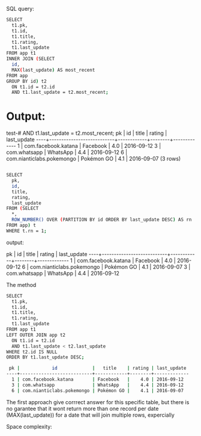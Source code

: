 SQL query:
```bash
SELECT
  t1.pk,
  t1.id,
  t1.title,
  t1.rating,
  t1.last_update
FROM app t1
INNER JOIN (SELECT
  id,
  MAX(last_update) AS most_recent
FROM app
GROUP BY id) t2
  ON t1.id = t2.id
  AND t1.last_update = t2.most_recent;
```
# Output:
  test-#   AND t1.last_update = t2.most_recent;
 pk |            id             |   title    | rating | last_update 
----+---------------------------+------------+--------+-------------
  1 | com.facebook.katana       | Facebook   |    4.0 | 2016-09-12
  3 | com.whatsapp              | WhatsApp   |    4.4 | 2016-09-12
  6 | com.nianticlabs.pokemongo | Pokémon GO |    4.1 | 2016-09-07
(3 rows)



```bash

SELECT
  pk,
  id,
  title,
  rating,
  last_update
FROM (SELECT
  *,
  ROW_NUMBER() OVER (PARTITION BY id ORDER BY last_update DESC) AS rn
FROM app) t
WHERE t.rn = 1;
```
output:

 pk |            id             |   title    | rating | last_update 
----+---------------------------+------------+--------+-------------
  1 | com.facebook.katana       | Facebook   |    4.0 | 2016-09-12
  6 | com.nianticlabs.pokemongo | Pokémon GO |    4.1 | 2016-09-07
  3 | com.whatsapp              | WhatsApp   |    4.4 | 2016-09-12

  The method



```bash
SELECT
  t1.pk,
  t1.id,
  t1.title,
  t1.rating,
  t1.last_update
FROM app t1
LEFT OUTER JOIN app t2
  ON t1.id = t2.id
  AND t1.last_update < t2.last_update
WHERE t2.id IS NULL
ORDER BY t1.last_update DESC;

 pk |            id             |   title    | rating | last_update 
----+---------------------------+------------+--------+-------------
  1 | com.facebook.katana       | Facebook   |    4.0 | 2016-09-12
  3 | com.whatsapp              | WhatsApp   |    4.4 | 2016-09-12
  6 | com.nianticlabs.pokemongo | Pokémon GO |    4.1 | 2016-09-07

  ```




The first approach give corrrect answer for this specific table, but there is no garantee that it wont return
more than one record per date (MAX(last_update)) for a date that will join multiple rows, expercially

Space complexity: